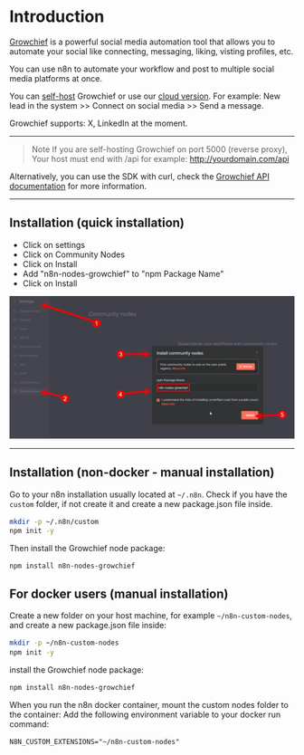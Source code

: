 # Introduction
[Growchief](https://growchief.com) is a powerful social media automation tool that allows you to automate your social like connecting, messaging, liking, visting profiles, etc.

You can use n8n to automate your workflow and post to multiple social media platforms at once.

You can [self-host](https://docs.growchief.com/introduction) Growchief or use our [cloud version](https://platform.growchief.com).
For example: New lead in the system >> Connect on social media >> Send a message.

Growchief supports: X, LinkedIn at the moment.

---

> Note
> If you are self-hosting Growchief on port 5000 (reverse proxy),
> Your host must end with /api for example:
> http://yourdomain.com/api

Alternatively, you can use the SDK with curl, check the [Growchief API documentation](https://docs.growchief.com/public-api) for more information.

---

## Installation (quick installation)

- Click on settings
- Click on Community Nodes
- Click on Install
- Add "n8n-nodes-growchief" to "npm Package Name"
- Click on Install

![community-node.png](community-node.png)

---

## Installation (non-docker - manual installation)
Go to your n8n installation usually located at `~/.n8n`.
Check if you have the `custom` folder, if not create it and create a new package.json file inside.
```bash
mkdir -p ~/.n8n/custom
npm init -y
```

Then install the Growchief node package:
```
npm install n8n-nodes-growchief
```

## For docker users (manual installation)
Create a new folder on your host machine, for example `~/n8n-custom-nodes`, and create a new package.json file inside:
```bash
mkdir -p ~/n8n-custom-nodes
npm init -y
```

install the Growchief node package:
```bash
npm install n8n-nodes-growchief
```

When you run the n8n docker container, mount the custom nodes folder to the container:
Add the following environment variable to your docker run command:
```
N8N_CUSTOM_EXTENSIONS="~/n8n-custom-nodes"
```
